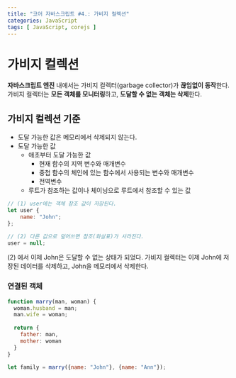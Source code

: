 ```yaml
---
title: "코어 자바스크립트 #4.: 가비지 컬렉션"
categories: JavaScript
tags: [ JavaScript, corejs ]
---
```


# 가비지 컬렉션

**자바스크립트 엔진** 내에서는 가비지 컬렉터(garbage collector)가 **끊임없이 동작**한다. 가비지 컬렉터는 **모든 객체를 모니터링**하고, **도달할 수 없는 객체는 삭제**한다.



## 가비지 컬렉션 기준

- 도달 가능한 값은 메모리에서 삭제되지 않는다.
- 도달 가능한 값
  - 애초부터 도달 가능한 값
    - 현재 함수의 지역 변수와 매개변수
    - 중첩 함수의 체인에 있는 함수에서 사용되는 변수와 매개변수
    - 전역변수
  - 루트가 참조하는 값이나 체이닝으로 루트에서 참조할 수 있는 값

```js
// (1) user에는 객체 참조 값이 저장된다.
let user {
    name: "John";
};

// (2) 다른 값으로 덮어쓰면 참조(화살표)가 사라진다.
user = null;
```

(2) 에서 이제 John은 도달할 수 없는 상태가 되었다. 가비지 컬렉터는 이제 John에 저장된 데이터를 삭제하고, John을 메모리에서 삭제한다.



### 연결된 객체

```js
function marry(man, woman) {
  woman.husband = man;
  man.wife = woman;
  
  return {
    father: man,
    mother: woman
  }
}

let family = marry({name: "John"}, {name: "Ann"});
```







